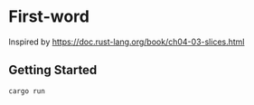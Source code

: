 # First-word

Inspired by https://doc.rust-lang.org/book/ch04-03-slices.html

## Getting Started

```bash
cargo run

```
